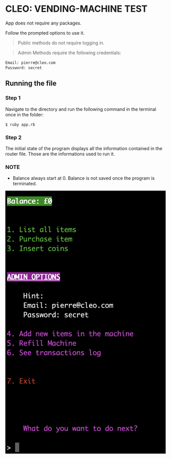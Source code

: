 # CLEO: VENDING-MACHINE TEST

App does not require any packages.

Follow the prompted options to use it.

> Public methods do not require logging in.

> Admin Methods require the following credentials:

```
Email: pierre@cleo.com
Password: secret
```

## Running the file

### Step 1
Navigate to the directory and run the following command in the terminal once in the folder:
```
$ ruby app.rb   
```
### Step 2
The initial state of the program displays all the information contained in the router file. Those are the informations used to run it.

### NOTE

- Balance always start at 0. Balance is not saved once the program is terminated.

![picture example](/example.png)
